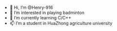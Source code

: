 - 👋 Hi, I’m @Henry-916
- 👀 I’m interested in playing badminton
- 🌱 I’m currently learning C/C++
- 📫 I’m a student in HuaZhong agriculture university


<!---
Henry-916/Henry-916 is a ✨ special ✨ repository because its `README.md` (this file) appears on your GitHub profile.
You can click the Preview link to take a look at your changes.
--->

